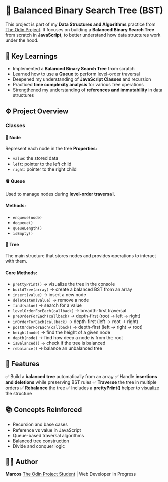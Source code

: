 # 🌳 Balanced Binary Search Tree (BST)
This project is part of my **Data Structures and Algorithms** practice from [The Odin Project](https://www.theodinproject.com/dashboard). 
It focuses on building a **Balanced Binary Search Tree** from scratch in **JavaScript**, to better understand how data structures work under the hood.

## 🧠 Key Learnings
- Implemented a **Balanced Binary Search Tree** from scratch
- Learned how to use a **Queue** to perform level-order traversal
- Deepened my understanding of **JavaScript Classes** and recursion
- Practiced **time complexity analysis** for various tree operations
- Strengthened my understanding of **references and immutability** in data structures

## ⚙️ Project Overview

### Classes

#### 🧩 Node 
Represent each node in the tree
**Properties:**
- `value`: the stored data
- `left`: pointer to the left child
- `right`: pointer to the right child

#### 🪣 Queue
Used to manage nodes during **level-order traversal.**
#### Methods:
- `enqueue(node)`
- `dequeue()`
- `queueLength()`
- `isEmpty()`

#### 🌲 Tree
The main structure that stores nodes and provides operations to interact with them.

#### Core Methods:

- `prettyPrint()` → visualize the tree in the console
- `buildTree(array)` → create a balanced BST from an array
- `insert(value)` → insert a new node
- `deleteItem(value)` → remove a node
- `find(value)` → search for a value
- `levelOrderForEach(callback)` → breadth-first traversal
- `preOrderForEach(callback)` → depth-first (root → left → right)
- `inOrderForEach(callback)` → depth-first (left → root → right)
- `postOrderForEach(callback)` → depth-first (left → right → root)
- `height(node)` → find the height of a given node
- `depth(node)` → find how deep a node is from the root
- `isBalanced()` → check if the tree is balanced
- `rebalance()` → balance an unbalanced tree

## 🔧 Features
  
✅ Build a **balanced tree** automatically from an array
✅ Handle **insertions and deletions** while preserving BST rules
✅ **Traverse** the tree in multiple orders
✅ **Rebalance** the tree
✅ Includes a **prettyPrint()** helper to visualize the structure

## 📚 Concepts Reinforced

- Recursion and base cases
- Reference vs value in JavaScript
- Queue-based traversal algorithms
- Balanced tree construction
- Divide and conquer logic

## 🧑‍💻 Author

**Marcos**
[The Odin Project Student](https://www.theodinproject.com/dashboard) | Web Developer in Progress
